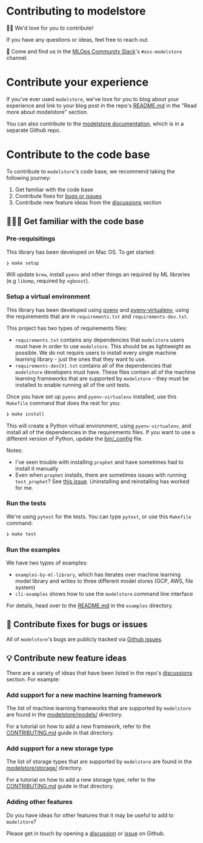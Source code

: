 # Contributing to modelstore

👋🏽 We'd love for you to contribute!

If you have any questions or ideas, feel free to reach out. 

💬  Come and find us in the [MLOps Community Slack](https://go.mlops.community/slack)'s `#oss-modelstore` channel.

# Contribute your experience

If you've ever used `modelstore`, we've love for you to blog about your experience and link to your blog post in the repo's [README.md](https://github.com/operatorai/modelstore/blob/main/README.md) in the "Read more about modelstore" section.

You can also contribute to the [modelstore documentation](https://github.com/operatorai/modelstore-docs), which is in a separate Github repo.

# Contribute to the code base

To contribute to `modelstore`'s code base, we recommend taking the following journey:

1. Get familiar with the code base
2. Contribute fixes for [bugs or issues](https://github.com/operatorai/modelstore/issues)
3. Contribute new feature ideas from the [discussions](https://github.com/operatorai/modelstore/discussions) section 


## 👨🏽‍💻 Get familiar with the code base

### Pre-requisitings

This library has been developed on Mac OS. To get started:

```bash
❯ make setup
```

Will update `brew`, install `pyenv` and other things an required by ML libraries (e.g `libomp`, required by `xgboost`).

### Setup a virtual environment

This library has been developed using [pyenv](https://github.com/pyenv/pyenv) and [pyenv-virtualenv](https://github.com/pyenv/pyenv-virtualenv), using the requirements that are in `requirements.txt` and `requirements-dev.txt`.

This project has two types of requirements files:
* `requirements.txt` contains any dependencies that `modelstore` users must have in order to use `modelstore`. This should be as lightweight as possible. We do not require users to install every single machine learning library - just the ones that they want to use.
* `requirements-dev[X].txt` contains all of the dependencies that `modelstore` developers must have. These files contain all of the machine learning frameworks that are supported by `modelstore` - they must be installed to enable running all of the unit tests. 

Once you have set up `pyenv` and `pyenv-virtualenv` installed, use this `Makefile` command that does the rest for you:

```bash
❯ make install
```

This will create a Python virtual environment, using `pyenv-virtualenv`, and install all of the dependencies in the requirements files. If you want to use a different version of Python, update the [bin/_config](bin/config) file.

Notes:
* I've seen trouble with installing `prophet` and have sometimes had to install it manually
* Even when `prophet` installs, there are sometimes issues with running `test_prophet`? See [this issue](https://github.com/facebook/prophet/issues/689). Uninstalling and reinstalling has worked for me.

### Run the tests

We're using `pytest` for the tests. You can type `pytest`, or use
this `Makefile` command:

```bash
❯ make test
```

### Run the examples

We have two types of examples:

* `examples-by-ml-library`, which has iterates over  machine learning model library and writes to three different model stores (GCP, AWS, file system)
* `cli-examples` shows how to use the `modelstore` command line interface

For details, head over to the [README.md](examples/README.md) in the `examples` directory.


## 🐛 Contribute fixes for bugs or issues

All of `modelstore`'s bugs are publicly tracked via [Github issues](https://github.com/operatorai/modelstore/issues). 

## 💡 Contribute new feature ideas

There are a variety of ideas that have been listed in the repo's [discussions](https://github.com/operatorai/modelstore/discussions) section. For example:

### Add support for a new machine learning framework

The list of machine learning frameworks that are supported by `modelstore`
are found in the [modelstore/models/](modelstore/models) directory.

For a tutorial on how to add a new framework, refer to the [CONTRIBUTING.md](modelstore/models/CONTRIBUTING.md) guide in that directory.

### Add support for a new storage type

The list of storage types that are supported by `modelstore`
are found in the [modelstore/storage/](modelstore/storage) directory.

For a tutorial on how to add a new storage type, refer to the [CONTRIBUTING.md](modelstore/storage/CONTRIBUTING.md) guide in that directory.

### Adding other features

Do you have ideas for other features that it may be useful to add to `modelstore`?

Please get in touch by opening a [discussion](https://github.com/operatorai/modelstore/discussions) or [issue](https://github.com/operatorai/modelstore/issues) on Github.
